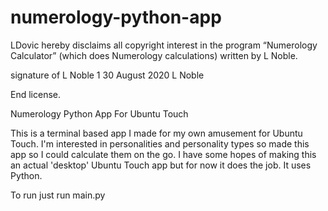# numerology-python-app

LDovic hereby disclaims all copyright interest in the program “Numerology Calculator” (which does Numerology calculations) written by L Noble.

signature of L Noble 1 30 August 2020
L Noble

End license.

Numerology Python App For Ubuntu Touch

This is a terminal based app I made for my own amusement for Ubuntu Touch. I'm interested in personalities and personality types so made this app so I could calculate them on the go. I have some hopes of making this an actual 'desktop' Ubuntu Touch app but for now it does the job. It uses Python.

To run just run main.py
